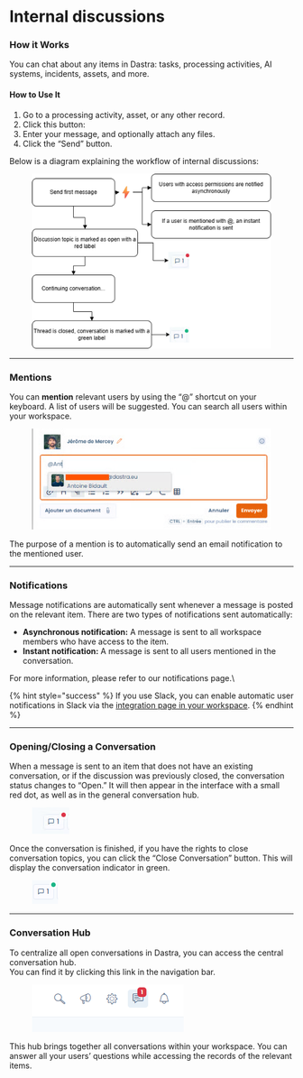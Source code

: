 # Internal discussions

### How it Works

You can chat about any items in Dastra: tasks, processing activities, AI systems, incidents, assets, and more.

#### How to Use It

1. Go to a processing activity, asset, or any other record.
2. Click this button:
3. Enter your message, and optionally attach any files.
4. Click the “Send” button.

Below is a diagram explaining the workflow of internal discussions:

<figure><img src="../../.gitbook/assets/schema.txt.drawio.png" alt=""><figcaption></figcaption></figure>



***

### Mentions

You can **mention** relevant users by using the “@” shortcut on your keyboard. A list of users will be suggested. You can search all users within your workspace.

<figure><img src="../../.gitbook/assets/image (381).png" alt=""><figcaption></figcaption></figure>

The purpose of a mention is to automatically send an email notification to the mentioned user.

***

### Notifications

Message notifications are automatically sent whenever a message is posted on the relevant item. There are two types of notifications sent automatically:

* **Asynchronous notification:** A message is sent to all workspace members who have access to the item.
* **Instant notification:** A message is sent to all users mentioned in the conversation.

For more information, please refer to our notifications page.\


{% hint style="success" %}
If you use Slack, you can enable automatic user notifications in Slack via the [integration page in your workspace](https://app.dastra.eu/workspace/0/settings/integrations).
{% endhint %}

***

### Opening/Closing a Conversation

When a message is sent to an item that does not have an existing conversation, or if the discussion was previously closed, the conversation status changes to “Open.” It will then appear in the interface with a small red dot, as well as in the general conversation hub.

<figure><img src="../../.gitbook/assets/image (380).png" alt=""><figcaption></figcaption></figure>

Once the conversation is finished, if you have the rights to close conversation topics, you can click the “Close Conversation” button. This will display the conversation indicator in green.

<figure><img src="../../.gitbook/assets/image (379).png" alt=""><figcaption></figcaption></figure>

***

### Conversation Hub

To centralize all open conversations in Dastra, you can access the central conversation hub.\
You can find it by clicking this link in the navigation bar.

<figure><img src="../../.gitbook/assets/image (378).png" alt=""><figcaption></figcaption></figure>

This hub brings together all conversations within your workspace. You can answer all your users’ questions while accessing the records of the relevant items.
